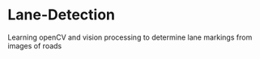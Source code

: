 # Lane-Detection
Learning openCV and vision processing to determine lane markings from images of roads 
